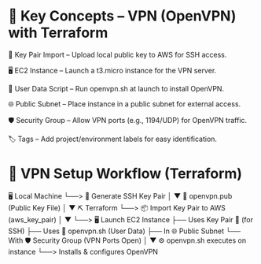 # 🔐 Key Concepts – VPN (OpenVPN) with Terraform

🔑 Key Pair Import – Upload local public key to AWS for SSH access.

🖥️ EC2 Instance – Launch a t3.micro instance for the VPN server.

📄 User Data Script – Run openvpn.sh at launch to install OpenVPN.

🌐 Public Subnet – Place instance in a public subnet for external access.

🛡️ Security Group – Allow VPN ports (e.g., 1194/UDP) for OpenVPN traffic.

🏷️ Tags – Add project/environment labels for easy identification.


# 🧱 VPN Setup Workflow (Terraform)

🖥️ Local Machine
   └──> 🔑 Generate SSH Key Pair
             │
             ▼
📂 openvpn.pub (Public Key File)
             │
             ▼
⛏️ Terraform
   └──> 📦 Import Key Pair to AWS (aws_key_pair)
             │
             ▼
   └──> 🖥️ Launch EC2 Instance
         ├── Uses Key Pair 🔑 (for SSH)
         ├── Uses 📄 openvpn.sh (User Data)
         ├── In 🌐 Public Subnet
         └── With 🛡️ Security Group (VPN Ports Open)
             │
             ▼
⚙️ openvpn.sh executes on instance
   └──> Installs & configures OpenVPN
